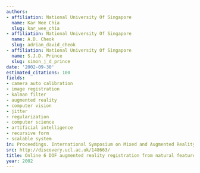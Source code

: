 ```yaml
---
authors:
- affiliation: National University Of Singapore
  name: Kar Wee Chia
  slug: kar_wee_chia
- affiliation: National University Of Singapore
  name: A.D. Cheok
  slug: adrian_david_cheok
- affiliation: National University Of Singapore
  name: S.J.D. Prince
  slug: simon_j_d_prince
date: '2002-09-30'
estimated_citations: 100
fields:
- camera auto calibration
- image registration
- kalman filter
- augmented reality
- computer vision
- jitter
- regularization
- computer science
- artificial intelligence
- recursive form
- scalable system
in: Proceedings. International Symposium on Mixed and Augmented Reality
src: http://discovery.ucl.ac.uk/148663/
title: Online 6 DOF augmented reality registration from natural features
year: 2002
---
```

